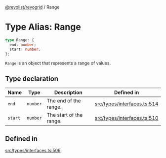 [@revolist/revogrid](README.md) / Range

# Type Alias: Range

```ts
type Range: {
  end: number;
  start: number;
};
```

`Range` is an object that represents a range of values.

## Type declaration

| Name | Type | Description | Defined in |
| ------ | ------ | ------ | ------ |
| `end` | `number` | The end of the range. | [src/types/interfaces.ts:514](https://github.com/revolist/revogrid/blob/541ed3c2070ab701e47c29bb6172b17d19a08816/src/types/interfaces.ts#L514) |
| `start` | `number` | The start of the range. | [src/types/interfaces.ts:510](https://github.com/revolist/revogrid/blob/541ed3c2070ab701e47c29bb6172b17d19a08816/src/types/interfaces.ts#L510) |

## Defined in

[src/types/interfaces.ts:506](https://github.com/revolist/revogrid/blob/541ed3c2070ab701e47c29bb6172b17d19a08816/src/types/interfaces.ts#L506)
